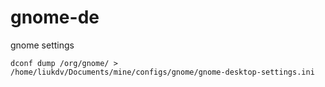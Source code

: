 # gnome-de
gnome settings

```dconf dump /org/gnome/ > /home/liukdv/Documents/mine/configs/gnome/gnome-desktop-settings.ini```
